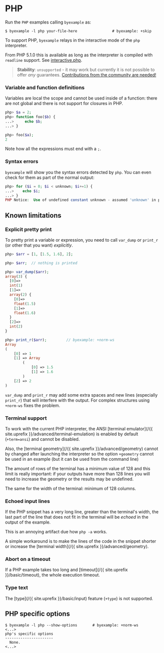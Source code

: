 # PHP

Run the `PHP` examples calling `byexample` as:

```shell
$ byexample -l php your-file-here                # byexample: +skip
```

To support PHP, ``byexample`` relays in the interactive mode of the ``php``
interpreter.

From PHP 5.1.0 this is available as long as the interpreter is compiled with
``readline`` support. See [interactive.php](https://www.php.net/manual/en/features.commandline.interactive.php).

> **Stability**: ``unsupported`` - it may work but currently it is not
> possible to offer *any* guarantees.
> [Contributions from the community are needed!](https://github.com/byexamples/byexample/tree/master/CONTRIBUTING.md)

<!-- matrix CI begin -->
<!-- matrix CI end -->


### Variable and function definitions

Variables are local the scope and cannot be used inside of a function:
there are not global and there is not support for closures in PHP.

```php
php> $a = 2;
php> function foo($b) {
...>     echo $b;
...> }

php> foo($a);
2
```

Note how all the expressions must end with a ``;``.

### Syntax errors

``byexample`` will show you the syntax errors detected by ``php``.
You can even check for them as part of the normal output:

```php
php> for ($i = 0; $i < unknown; $i+=1) {
...>    echo $i;
...> }
PHP Notice:  Use of undefined constant unknown - assumed 'unknown' in php shell code on line <...>
```

## Known limitations

### Explicit pretty print

To pretty print a variable or expression, you need to call ``var_dump``
or ``print_r`` (or other that you want) *explicitly*.

```php
php> $arr = [1, [1.5, 1.6], 2];

php> $arr;  // nothing is printed

php> var_dump($arr);
array(3) {
  [0]=>
  int(1)
  [1]=>
  array(2) {
    [0]=>
    float(1.5)
    [1]=>
    float(1.6)
  }
  [2]=>
  int(2)
}

php> print_r($arr);         // byexample: +norm-ws
Array
(
    [0] => 1
    [1] => Array
        (
            [0] => 1.5
            [1] => 1.6
        )
    [2] => 2
)
```

``var_dump`` and ``print_r`` may add some extra spaces and
new lines (especially ``print_r``) that will interfere with the output.
For complex structures using ``+norm-ws`` fixes the problem.

### Terminal support

To work with the current PHP interpreter, the ANSI
[terminal emulator](/{{ site.uprefix }}/advanced/terminal-emulation) is
enabled by default (``+term=ansi``) and cannot be disabled.

Also, the [terminal geometry](/{{ site.uprefix }}/advanced/geometry)
cannot by changed after launching the interpreter
so the option ``+geometry`` cannot be used in an example (but it can be
used from the command line)

The amount of rows of the terminal has a minimum value of 128 and this limit
is really important: if your outputs have more than 128 lines you will need
to increase the geometry or the results may be undefined.

The same for the width of the terminal: minimum of 128 columns.

### Echoed input lines

If the PHP snippet has a very long line, greater than the terminal's width,
the last part of the line that does not fit in the terminal will be *echoed*
in the output of the example.

This is an annoying artifact due how ``php -a`` works.

A simple workaround is to make the lines of the code in the snippet
shorter or increase the
[terminal width](/{{ site.uprefix }}/advanced/geometry).

### Abort on a timeout

If a PHP example takes too long and
[timeout](/{{ site.uprefix }}/basic/timeout), the whole execution
timeout.

### Type text

The [type](/{{ site.uprefix }}/basic/input)
feature (`+type`) is not supported.

## PHP specific options

```
$ byexample -l php --show-options       # byexample: +norm-ws
<...>
php's specific options
----------------------
  None.
<...>
```
